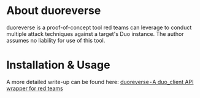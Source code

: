 # About duoreverse

duoreverse is a proof-of-concept tool red teams can leverage to conduct multiple attack techniques against a target's Duo instance. The author assumes no liability for use of this tool.

# Installation & Usage

A more detailed write-up can be found here: [duoreverse - A duo_client API wrapper for red teams](https://markernest.medium.com/)